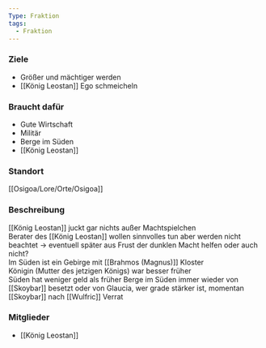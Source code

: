 ```yaml
---
Type: Fraktion
tags:
  - Fraktion
---
```


### Ziele
- Größer und mächtiger werden
- [[König Leostan]] Ego schmeicheln
### Braucht dafür
- Gute Wirtschaft
- Militär
- Berge im Süden
- [[König Leostan]]
### Standort
[[Osigoa/Lore/Orte/Osigoa]]
### Beschreibung
[[König Leostan]] juckt gar nichts außer Machtspielchen  
Berater des [[König Leostan]] wollen sinnvolles tun aber werden nicht beachtet -> eventuell später aus Frust der dunklen Macht helfen oder auch nicht?  
Im Süden ist ein Gebirge mit [[Brahmos (Magnus)]] Kloster  
Königin (Mutter des jetzigen Königs) war besser früher  
Süden hat weniger geld als früher
Berge im Süden immer wieder von [[Skoybar]] besetzt oder von Glaucia, wer grade stärker ist, momentan [[Skoybar]] nach [[Wulfric]] Verrat
### Mitglieder
- [[König Leostan]]